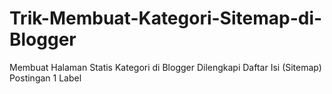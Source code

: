 # Trik-Membuat-Kategori-Sitemap-di-Blogger
Membuat Halaman Statis Kategori di Blogger Dilengkapi Daftar Isi (Sitemap) Postingan 1 Label
